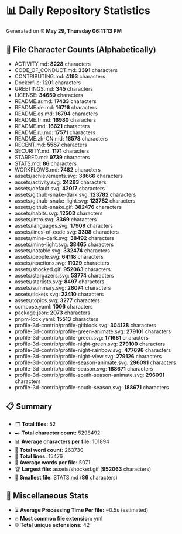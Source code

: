 # 📊 Daily Repository Statistics
Generated on ⏰ **May 29, Thursday 06:11:13 PM**

## 📂 File Character Counts (Alphabetically)
- ACTIVITY.md: **8228** characters
- CODE_OF_CONDUCT.md: **3391** characters
- CONTRIBUTING.md: **4193** characters
- Dockerfile: **1201** characters
- GREETINGS.md: **345** characters
- LICENSE: **34650** characters
- README.ar.md: **17433** characters
- README.de.md: **16716** characters
- README.es.md: **16794** characters
- README.fr.md: **16980** characters
- README.md: **16621** characters
- README.ru.md: **17571** characters
- README.zh-CN.md: **16578** characters
- RECENT.md: **5587** characters
- SECURITY.md: **1171** characters
- STARRED.md: **9739** characters
- STATS.md: **86** characters
- WORKFLOWS.md: **7482** characters
- assets/achievements.svg: **38666** characters
- assets/activity.svg: **24293** characters
- assets/default.svg: **42017** characters
- assets/github-snake-dark.svg: **123782** characters
- assets/github-snake-light.svg: **123782** characters
- assets/github-snake.gif: **382476** characters
- assets/habits.svg: **12503** characters
- assets/intro.svg: **3369** characters
- assets/languages.svg: **17909** characters
- assets/lines-of-code.svg: **3308** characters
- assets/mine-dark.svg: **38492** characters
- assets/mine-light.svg: **38465** characters
- assets/notable.svg: **332474** characters
- assets/people.svg: **64118** characters
- assets/reactions.svg: **11029** characters
- assets/shocked.gif: **952063** characters
- assets/stargazers.svg: **53774** characters
- assets/starlists.svg: **8497** characters
- assets/summary.svg: **28074** characters
- assets/tickets.svg: **22410** characters
- assets/topics.svg: **3277** characters
- compose.yaml: **1006** characters
- package.json: **2073** characters
- pnpm-lock.yaml: **15513** characters
- profile-3d-contrib/profile-gitblock.svg: **304128** characters
- profile-3d-contrib/profile-green-animate.svg: **279101** characters
- profile-3d-contrib/profile-green.svg: **171681** characters
- profile-3d-contrib/profile-night-green.svg: **279100** characters
- profile-3d-contrib/profile-night-rainbow.svg: **477696** characters
- profile-3d-contrib/profile-night-view.svg: **279126** characters
- profile-3d-contrib/profile-season-animate.svg: **296091** characters
- profile-3d-contrib/profile-season.svg: **188671** characters
- profile-3d-contrib/profile-south-season-animate.svg: **296091** characters
- profile-3d-contrib/profile-south-season.svg: **188671** characters

## 📋 Summary
- 🗂️ **Total files:** 52
- ✒️ **Total character count:** 5298492
- 📊 **Average characters per file:** 101894
- 📝 **Total word count:** 263730
- 🧾 **Total lines:** 15476
- 📐 **Average words per file:** 5071
- 🏆 **Largest file:** assets/shocked.gif (**952063** characters)
- 🥉 **Smallest file:** STATS.md (**86** characters)

## 🌟 Miscellaneous Stats
- ⌛ **Average Processing Time Per file:** ~0.5s (estimated)
- 🔥 **Most common file extension:** yml
- 🌐 **Total unique extensions:** 42
